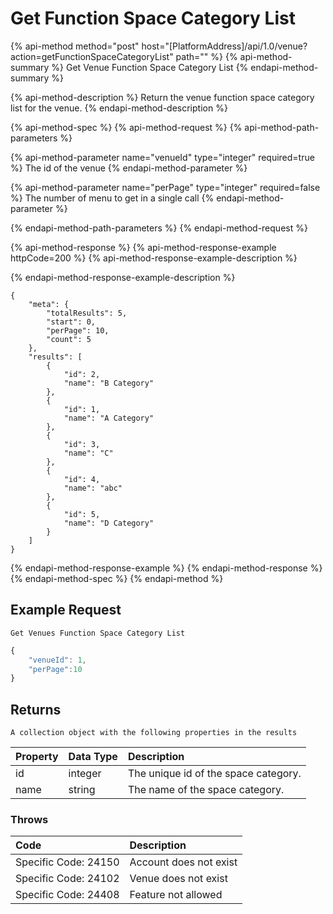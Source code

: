 # Get Function Space Category List

{% api-method method="post" host="\[PlatformAddress\]/api/1.0/venue?action=getFunctionSpaceCategoryList" path="" %}
{% api-method-summary %}
Get Venue Function Space Category List
{% endapi-method-summary %}

{% api-method-description %}
Return the venue function space category list for the venue.
{% endapi-method-description %}

{% api-method-spec %}
{% api-method-request %}
{% api-method-path-parameters %}

{% api-method-parameter name="venueId" type="integer" required=true %}
The id of the venue
{% endapi-method-parameter %}

{% api-method-parameter name="perPage" type="integer" required=false %}
The number of menu to get in a single call
{% endapi-method-parameter %}

{% endapi-method-path-parameters %}
{% endapi-method-request %}

{% api-method-response %}
{% api-method-response-example httpCode=200 %}
{% api-method-response-example-description %}

{% endapi-method-response-example-description %}

```text
{
    "meta": {
        "totalResults": 5,
        "start": 0,
        "perPage": 10,
        "count": 5
    },
    "results": [
        {
            "id": 2,
            "name": "B Category"
        },
        {
            "id": 1,
            "name": "A Category"
        },
        {
            "id": 3,
            "name": "C"
        },
        {
            "id": 4,
            "name": "abc"
        },
        {
            "id": 5,
            "name": "D Category"
        }
    ]
}
```
{% endapi-method-response-example %}
{% endapi-method-response %}
{% endapi-method-spec %}
{% endapi-method %}

## Example Request

`Get Venues Function Space Category List`

```javascript
{
    "venueId": 1,
    "perPage":10
}
```

## Returns

`A collection object with the following properties in the results`

| Property | Data Type | Description |
| :--- | :--- | :--- |
| id | integer | The unique id of the space category. |
| name | string | The name of the space category. |

### Throws

| Code | Description |
| :--- | :--- |
| Specific Code: 24150 | Account does not exist |
| Specific Code: 24102 | Venue does not exist |
| Specific Code: 24408 | Feature not allowed |